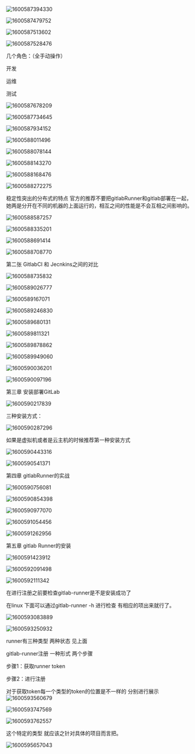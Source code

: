 ![1600587394330](E:%5C%E7%AC%94%E8%AE%B0%E5%9B%BE%E7%89%87%5C1600587394330.png)

 ![1600587479752](E:%5C%E7%AC%94%E8%AE%B0%E5%9B%BE%E7%89%87%5C1600587479752.png)

![1600587513602](E:%5C%E7%AC%94%E8%AE%B0%E5%9B%BE%E7%89%87%5C1600587513602.png)

![1600587528476](E:%5C%E7%AC%94%E8%AE%B0%E5%9B%BE%E7%89%87%5C1600587528476.png)

几个角色：（全手动操作）

开发

运维

测试

![1600587678209](E:%5C%E7%AC%94%E8%AE%B0%E5%9B%BE%E7%89%87%5C1600587678209.png)

![1600587734645](E:%5C%E7%AC%94%E8%AE%B0%E5%9B%BE%E7%89%87%5C1600587734645.png)

![1600587934152](E:%5C%E7%AC%94%E8%AE%B0%E5%9B%BE%E7%89%87%5C1600587934152.png)

![1600588011496](E:%5C%E7%AC%94%E8%AE%B0%E5%9B%BE%E7%89%87%5C1600588011496.png)

![1600588078144](E:%5C%E7%AC%94%E8%AE%B0%E5%9B%BE%E7%89%87%5C1600588078144.png)

![1600588143270](E:%5C%E7%AC%94%E8%AE%B0%E5%9B%BE%E7%89%87%5C1600588143270.png)

![1600588168476](E:%5C%E7%AC%94%E8%AE%B0%E5%9B%BE%E7%89%87%5C1600588168476.png)

![1600588272275](E:%5C%E7%AC%94%E8%AE%B0%E5%9B%BE%E7%89%87%5C1600588272275.png)



稳定性突出的分布式的特点 官方的推荐不要把gitlabRunner和gitlab部署在一起，她两是分开在不同的机器的上面运行的，相互之间的性能是不会互相之间影响的。

![1600588587257](E:%5C%E7%AC%94%E8%AE%B0%E5%9B%BE%E7%89%87%5C1600588587257.png)







![1600588335201](E:%5C%E7%AC%94%E8%AE%B0%E5%9B%BE%E7%89%87%5C1600588335201.png)

![1600588691414](E:%5C%E7%AC%94%E8%AE%B0%E5%9B%BE%E7%89%87%5C1600588691414.png)

![1600588708770](E:%5C%E7%AC%94%E8%AE%B0%E5%9B%BE%E7%89%87%5C1600588708770.png)





第二张 GitlabCI 和 Jecnkins之间的对比

![1600588735832](E:%5C%E7%AC%94%E8%AE%B0%E5%9B%BE%E7%89%87%5C1600588735832.png) 

![1600589026777](E:%5C%E7%AC%94%E8%AE%B0%E5%9B%BE%E7%89%87%5C1600589026777.png)

![1600589167071](%E7%AC%94%E8%AE%B0%E5%9B%BE%E7%89%87/1600589167071.png)

![1600589246830](%E7%AC%94%E8%AE%B0%E5%9B%BE%E7%89%87/1600589246830.png)

![1600589680131](%E7%AC%94%E8%AE%B0%E5%9B%BE%E7%89%87/1600589680131.png)

![1600589811321](%E7%AC%94%E8%AE%B0%E5%9B%BE%E7%89%87/1600589811321.png)

![1600589878862](%E7%AC%94%E8%AE%B0%E5%9B%BE%E7%89%87/1600589878862.png)

![1600589949060](%E7%AC%94%E8%AE%B0%E5%9B%BE%E7%89%87/1600589949060.png)

![1600590036201](%E7%AC%94%E8%AE%B0%E5%9B%BE%E7%89%87/1600590036201.png)

![1600590097196](%E7%AC%94%E8%AE%B0%E5%9B%BE%E7%89%87/1600590097196.png)





第三章 安装部署GitLab

![1600590217839](%E7%AC%94%E8%AE%B0%E5%9B%BE%E7%89%87/1600590217839.png)

三种安装方式：

![1600590287296](%E7%AC%94%E8%AE%B0%E5%9B%BE%E7%89%87/1600590287296.png)

如果是虚拟机或者是云主机的时候推荐第一种安装方式

![1600590443316](%E7%AC%94%E8%AE%B0%E5%9B%BE%E7%89%87/1600590443316.png)

![1600590541371](%E7%AC%94%E8%AE%B0%E5%9B%BE%E7%89%87/1600590541371.png)



第四章 gitlabRunner的实战

![1600590756081](%E7%AC%94%E8%AE%B0%E5%9B%BE%E7%89%87/1600590756081.png)

![1600590854398](%E7%AC%94%E8%AE%B0%E5%9B%BE%E7%89%87/1600590854398.png)

![1600590977070](%E7%AC%94%E8%AE%B0%E5%9B%BE%E7%89%87/1600590977070.png)

![1600591054456](%E7%AC%94%E8%AE%B0%E5%9B%BE%E7%89%87/1600591054456.png)

![1600591262956](%E7%AC%94%E8%AE%B0%E5%9B%BE%E7%89%87/1600591262956.png)

第五章 gitlab Runner的安装

![1600591423912](%E7%AC%94%E8%AE%B0%E5%9B%BE%E7%89%87/1600591423912.png)

![1600592091498](%E7%AC%94%E8%AE%B0%E5%9B%BE%E7%89%87/1600592091498.png)

![1600592111342](%E7%AC%94%E8%AE%B0%E5%9B%BE%E7%89%87/1600592111342.png)



在进行注册之前要检查gitlab-runner是不是安装成功了

在linux 下面可以通过gitlab-runner -h 进行检查 有相应的项出来就行了。

![1600593083889](%E7%AC%94%E8%AE%B0%E5%9B%BE%E7%89%87/1600593083889.png)

![1600593250932](%E7%AC%94%E8%AE%B0%E5%9B%BE%E7%89%87/1600593250932.png)

runner有三种类型 两种状态 见上面

gitlab-runner注册 一种形式 两个步骤

步骤1：获取runner token

步骤2：进行注册

对于获取token每一个类型的token的位置是不一样的 分别进行展示![1600593560679](%E7%AC%94%E8%AE%B0%E5%9B%BE%E7%89%87/1600593560679.png)

![1600593747569](%E7%AC%94%E8%AE%B0%E5%9B%BE%E7%89%87/1600593747569.png)

 ![1600593762557](%E7%AC%94%E8%AE%B0%E5%9B%BE%E7%89%87/1600593762557.png)

这个特定的类型 就应该之针对具体的项目而言把。



![1600595657043](%E7%AC%94%E8%AE%B0%E5%9B%BE%E7%89%87/1600595657043.png)
